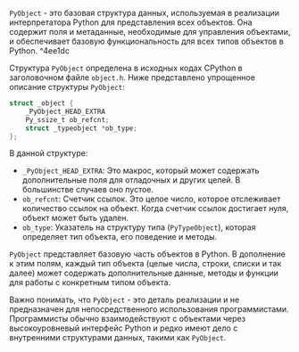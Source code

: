`PyObject` - это базовая структура данных, используемая в реализации интерпретатора Python для представления всех объектов. Она содержит поля и метаданные, необходимые для управления объектами, и обеспечивает базовую функциональность для всех типов объектов в Python. ^4ee1dc

Структура `PyObject` определена в исходных кодах CPython в заголовочном файле `object.h`. Ниже представлено упрощенное описание структуры `PyObject`:

```c
struct _object {
    _PyObject_HEAD_EXTRA
    Py_ssize_t ob_refcnt;
    struct _typeobject *ob_type;
};
```

В данной структуре:

- `_PyObject_HEAD_EXTRA`: Это макрос, который может содержать дополнительные поля для отладочных и других целей. В большинстве случаев оно пустое.
- `ob_refcnt`: Счетчик ссылок. Это целое число, которое отслеживает количество ссылок на объект. Когда счетчик ссылок достигает нуля, объект может быть удален.
- `ob_type`: Указатель на структуру типа (`PyTypeObject`), которая определяет тип объекта, его поведение и методы.

`PyObject` представляет базовую часть объектов в Python. В дополнение к этим полям, каждый тип объекта (целые числа, строки, списки и так далее) может содержать дополнительные данные, методы и функции для работы с конкретным типом объекта.

Важно понимать, что `PyObject` - это деталь реализации и не предназначен для непосредственного использования программистами. Программисты обычно взаимодействуют с объектами через высокоуровневый интерфейс Python и редко имеют дело с внутренними структурами данных, такими как `PyObject`.